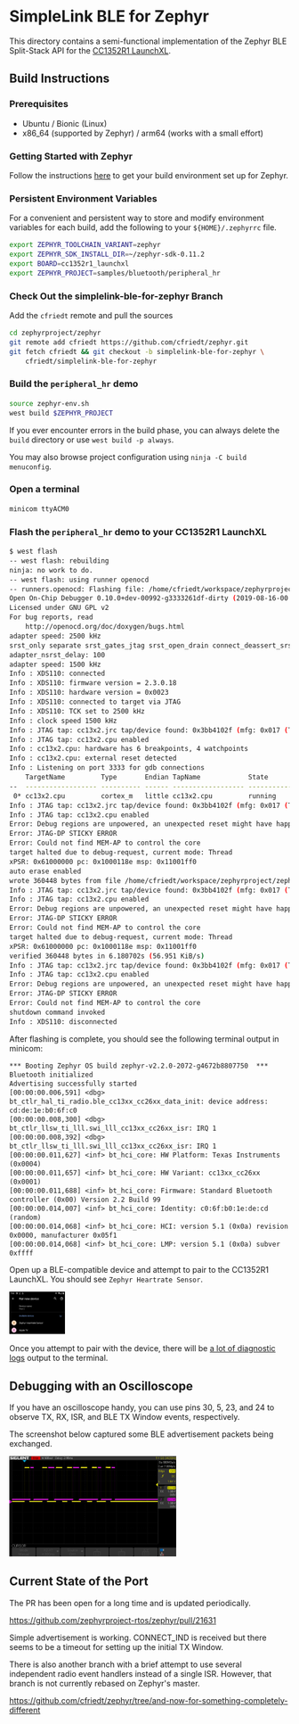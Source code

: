 # SimpleLink BLE for Zephyr

This directory contains a semi-functional implementation of the Zephyr BLE Split-Stack API for the [CC1352R1 LaunchXL](http://www.ti.com/tool/LAUNCHXL-CC1352R1). 

## Build Instructions

### Prerequisites

* Ubuntu / Bionic (Linux)
* x86_64 (supported by Zephyr) / arm64 (works with a small effort)

### Getting Started with Zephyr 

Follow the instructions [here](https://docs.zephyrproject.org/latest/getting_started/index.html)
to get your build environment set up for Zephyr.

### Persistent Environment Variables

For a convenient and persistent way to store and modify environment variables
for each build, add the following to your `${HOME}/.zephyrrc` file.

```bash
export ZEPHYR_TOOLCHAIN_VARIANT=zephyr
export ZEPHYR_SDK_INSTALL_DIR=~/zephyr-sdk-0.11.2
export BOARD=cc1352r1_launchxl
export ZEPHYR_PROJECT=samples/bluetooth/peripheral_hr
```

### Check Out the simplelink-ble-for-zephyr Branch

Add the `cfriedt` remote and pull the sources

```bash
cd zephyrproject/zephyr
git remote add cfriedt https://github.com/cfriedt/zephyr.git
git fetch cfriedt && git checkout -b simplelink-ble-for-zephyr \
	cfriedt/simplelink-ble-for-zephyr
```

### Build the `peripheral_hr` demo

```bash
source zephyr-env.sh
west build $ZEPHYR_PROJECT
```

If you ever encounter errors in the build phase, you can always delete the
`build` directory or use `west build -p always`.

You may also browse project configuration using `ninja -C build menuconfig`.

### Open a terminal

```bash
minicom ttyACM0
```

### Flash the `peripheral_hr` demo to your CC1352R1 LaunchXL  

```bash
$ west flash
-- west flash: rebuilding
ninja: no work to do.
-- west flash: using runner openocd
-- runners.openocd: Flashing file: /home/cfriedt/workspace/zephyrproject/zephyr/build/zephyr/zephyr.hex
Open On-Chip Debugger 0.10.0+dev-00992-g3333261df-dirty (2019-08-16-00:14)
Licensed under GNU GPL v2
For bug reports, read
	http://openocd.org/doc/doxygen/bugs.html
adapter speed: 2500 kHz
srst_only separate srst_gates_jtag srst_open_drain connect_deassert_srst
adapter_nsrst_delay: 100
adapter speed: 1500 kHz
Info : XDS110: connected
Info : XDS110: firmware version = 2.3.0.18
Info : XDS110: hardware version = 0x0023
Info : XDS110: connected to target via JTAG
Info : XDS110: TCK set to 2500 kHz
Info : clock speed 1500 kHz
Info : JTAG tap: cc13x2.jrc tap/device found: 0x3bb4102f (mfg: 0x017 (Texas Instruments), part: 0xbb41, ver: 0x3)
Info : JTAG tap: cc13x2.cpu enabled
Info : cc13x2.cpu: hardware has 6 breakpoints, 4 watchpoints
Info : cc13x2.cpu: external reset detected
Info : Listening on port 3333 for gdb connections
    TargetName         Type       Endian TapName            State       
--  ------------------ ---------- ------ ------------------ ------------
 0* cc13x2.cpu         cortex_m   little cc13x2.cpu         running
Info : JTAG tap: cc13x2.jrc tap/device found: 0x3bb4102f (mfg: 0x017 (Texas Instruments), part: 0xbb41, ver: 0x3)
Info : JTAG tap: cc13x2.cpu enabled
Error: Debug regions are unpowered, an unexpected reset might have happened
Error: JTAG-DP STICKY ERROR
Error: Could not find MEM-AP to control the core
target halted due to debug-request, current mode: Thread 
xPSR: 0x61000000 pc: 0x1000118e msp: 0x11001ff0
auto erase enabled
wrote 360448 bytes from file /home/cfriedt/workspace/zephyrproject/zephyr/build/zephyr/zephyr.hex in 8.469719s (41.560 KiB/s)
Info : JTAG tap: cc13x2.jrc tap/device found: 0x3bb4102f (mfg: 0x017 (Texas Instruments), part: 0xbb41, ver: 0x3)
Info : JTAG tap: cc13x2.cpu enabled
Error: Debug regions are unpowered, an unexpected reset might have happened
Error: JTAG-DP STICKY ERROR
Error: Could not find MEM-AP to control the core
target halted due to debug-request, current mode: Thread 
xPSR: 0x61000000 pc: 0x1000118e msp: 0x11001ff0
verified 360448 bytes in 6.180702s (56.951 KiB/s)
Info : JTAG tap: cc13x2.jrc tap/device found: 0x3bb4102f (mfg: 0x017 (Texas Instruments), part: 0xbb41, ver: 0x3)
Info : JTAG tap: cc13x2.cpu enabled
Error: Debug regions are unpowered, an unexpected reset might have happened
Error: JTAG-DP STICKY ERROR
Error: Could not find MEM-AP to control the core
shutdown command invoked
Info : XDS110: disconnected
```

After flashing is complete, you should see the following terminal output in minicom:

```
*** Booting Zephyr OS build zephyr-v2.2.0-2072-g4672b8807750  ***
Bluetooth initialized
Advertising successfully started
[00:00:00.006,591] <dbg> bt_ctlr_hal_ti_radio.ble_cc13xx_cc26xx_data_init: device address: cd:de:1e:b0:6f:c0
[00:00:00.008,300] <dbg> bt_ctlr_llsw_ti_lll.swi_lll_cc13xx_cc26xx_isr: IRQ 1
[00:00:00.008,392] <dbg> bt_ctlr_llsw_ti_lll.swi_lll_cc13xx_cc26xx_isr: IRQ 1
[00:00:00.011,627] <inf> bt_hci_core: HW Platform: Texas Instruments (0x0004)
[00:00:00.011,657] <inf> bt_hci_core: HW Variant: cc13xx_cc26xx (0x0001)
[00:00:00.011,688] <inf> bt_hci_core: Firmware: Standard Bluetooth controller (0x00) Version 2.2 Build 99
[00:00:00.014,007] <inf> bt_hci_core: Identity: c0:6f:b0:1e:de:cd (random)
[00:00:00.014,068] <inf> bt_hci_core: HCI: version 5.1 (0x0a) revision 0x0000, manufacturer 0x05f1
[00:00:00.014,068] <inf> bt_hci_core: LMP: version 5.1 (0x0a) subver 0xffff
```

Open up a BLE-compatible device and attempt to pair to the CC1352R1 LaunchXL.
You should see `Zephyr Heartrate Sensor`.

<img src="https://raw.githubusercontent.com/cfriedt/zephyr/simplelink-ble-for-zephyr/subsys/bluetooth/controller/ll_sw/ti/pairing.png" width="100">

Once you attempt to pair with the device, there will be [a lot of diagnostic
logs](https://github.com/cfriedt/zephyr/raw/simplelink-ble-for-zephyr/subsys/bluetooth/controller/ll_sw/ti/ti.txt) output to the terminal.

## Debugging with an Oscilloscope

If you have an oscilloscope handy, you can use pins 30, 5, 23, and 24 to
observe TX, RX, ISR, and BLE TX Window events, respectively.

The screenshot below captured some BLE advertisement packets being exchanged.

<img src="https://raw.githubusercontent.com/cfriedt/zephyr/simplelink-ble-for-zephyr/subsys/bluetooth/controller/ll_sw/ti/rx-tx-gpio.png" width="300">

## Current State of the Port

The PR has been open for a long time and is updated periodically.

https://github.com/zephyrproject-rtos/zephyr/pull/21631

Simple advertisement is working. CONNECT_IND is received but there seems to be a timeout for setting up the initial TX Window.

There is also another branch with a brief attempt to use several independent
radio event handlers instead of a single ISR. However, that branch is not currently
rebased on Zephyr's master. 

https://github.com/cfriedt/zephyr/tree/and-now-for-something-completely-different
 
